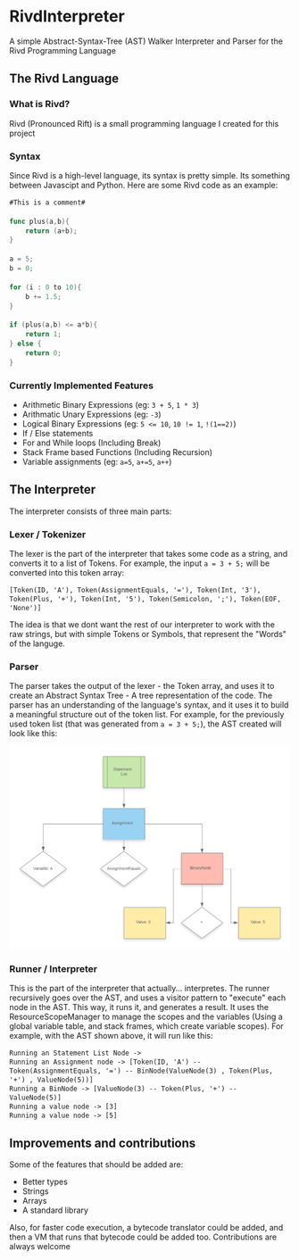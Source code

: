 # RivdInterpreter
A simple Abstract-Syntax-Tree (AST) Walker Interpreter and Parser for the Rivd Programming Language

## The Rivd Language

### What is Rivd?
Rivd (Pronounced Rift) is a small programming language I created for this project

### Syntax
Since Rivd is a high-level language, its syntax is pretty simple. Its something between Javascipt and Python. Here are some Rivd code as an example:

```go
#This is a comment#

func plus(a,b){
    return (a+b);
}

a = 5;
b = 0;

for (i : 0 to 10){
    b += 1.5;
}

if (plus(a,b) <= a*b){
    return 1;
} else {
    return 0;
}
```

### Currently Implemented Features
 - Arithmetic Binary Expressions (eg: `3 + 5`, `1 * 3`)
 - Arithmatic Unary Expressions (eg: `-3`)
 - Logical Binary Expressions (eg: `5 <= 10`, `10 != 1`, `!(1==2)`)
 - If / Else statements
 - For and While loops (Including Break)
 - Stack Frame based Functions (Including Recursion)
 - Variable assignments (eg: `a=5`, `a+=5`, `a++`)


## The Interpreter
The interpreter consists of three main parts:

### Lexer / Tokenizer
The lexer is the part of the interpreter that takes some code as a string, and converts it to a list of Tokens.
For example, the input `a = 3 + 5;` will be converted into this token array:

```
[Token(ID, 'A'), Token(AssignmentEquals, '='), Token(Int, '3'), Token(Plus, '+'), Token(Int, '5'), Token(Semicolon, ';'), Token(EOF, 'None')]
```

The idea is that we dont want the rest of our interpreter to work with the raw strings, but with simple Tokens or Symbols, that represent the "Words" of the languge. 

### Parser
The parser takes the output of the lexer - the Token array, and uses it to create an Abstract Syntax Tree - A tree representation of the code. The parser has an understanding of the language's syntax, and it uses it to build a meaningful structure out of the token list.
For example, for the previously used token list (that was generated from `a = 3 + 5;`), the AST created will look like this:

![Simple AST Diagram](astImage.png)

### Runner / Interpreter
This is the part of the interpreter that actually... interpretes. The runner recursively goes over the AST, and uses a visitor pattern to "execute" each node in the AST. This way, it runs it, and generates a result. It uses the ResourceScopeManager to manage the scopes and the variables (Using a global variable table, and stack frames, which create variable scopes). For example, with the AST shown above, it will run like this:

```
Running an Statement List Node ->
Running an Assignment node -> [Token(ID, 'A') -- Token(AssignmentEquals, '=') -- BinNode(ValueNode(3) , Token(Plus, '+') , ValueNode(5))]
Running a BinNode -> [ValueNode(3) -- Token(Plus, '+') -- ValueNode(5)]
Running a value node -> [3]
Running a value node -> [5]
```

## Improvements and contributions
Some of the features that should be added are:
 - Better types
 - Strings 
 - Arrays
 - A standard library

Also, for faster code execution, a bytecode translator could be added, and then a VM that runs that bytecode could be added too.
Contributions are always welcome